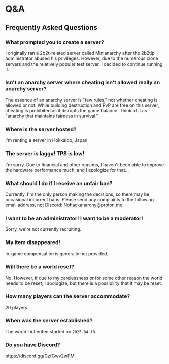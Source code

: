 # Q&A
## Frequently Asked Questions
### What prompted you to create a server?

I originally ran a 2b2t-related server called Minianarchy after the 2b2tjp administrator abused his privileges. However, due to the numerous clone servers and the relatively popular test server, I decided to continue running it.

### Isn't an anarchy server where cheating isn't allowed really an anarchy server?

The essence of an anarchy server is "few rules," not whether cheating is allowed or not. While building destruction and PvP are free on this server, cheating is prohibited as it disrupts the game balance. Think of it as "anarchy that maintains fairness in survival."

### Where is the server hosted?

I'm renting a server in Hokkaido, Japan.
### The server is laggy! TPS is low!

I'm sorry. Due to financial and other reasons, I haven't been able to improve the hardware performance much, and I apologize for that...
### What should I do if I receive an unfair ban?

Currently, I'm the only person making the decisions, so there may be occasional incorrect bans.
Please send any complaints to the following email address, not Discord: Nohackanarchy@proton.me
### I want to be an administrator! I want to be a moderator!

Sorry, we're not currently recruiting.
### My item disappeared!

In-game compensation is generally not provided.
### Will there be a world reset?

No. However, if due to my carelessness or for some other reason the world needs to be reset, I apologize, but there is a possibility that it may be reset.
### How many players can the server accommodate?

20 players.
### When was the server established?

The world I inherited started on `2025-04-18`.
### Do you have Discord?

https://discord.gg/CzfGwv2wPM